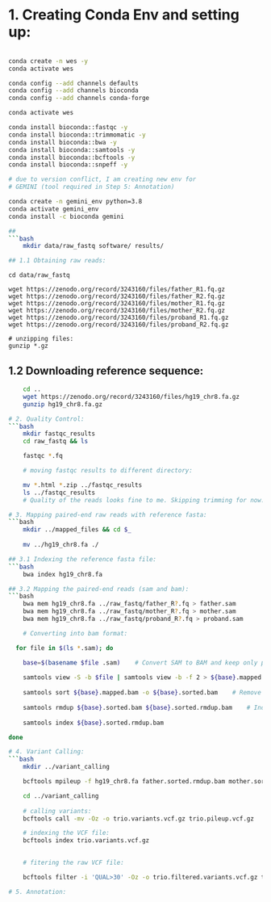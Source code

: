 # 1. Creating Conda Env and setting up:

```bash
    
conda create -n wes -y
conda activate wes

conda config --add channels defaults
conda config --add channels bioconda
conda config --add channels conda-forge

conda activate wes

conda install bioconda::fastqc -y
conda install bioconda::trimmomatic -y
conda install bioconda::bwa -y
conda install bioconda::samtools -y
conda install bioconda::bcftools -y
conda install bioconda::snpeff -y

# due to version conflict, I am creating new env for 
# GEMINI (tool required in Step 5: Annotation)

conda create -n gemini_env python=3.8
conda activate gemini_env
conda install -c bioconda gemini

## 
```bash
    mkdir data/raw_fastq software/ results/

## 1.1 Obtaining raw reads:
```
    cd data/raw_fastq

    wget https://zenodo.org/record/3243160/files/father_R1.fq.gz
    wget https://zenodo.org/record/3243160/files/father_R2.fq.gz
    wget https://zenodo.org/record/3243160/files/mother_R1.fq.gz
    wget https://zenodo.org/record/3243160/files/mother_R2.fq.gz
    wget https://zenodo.org/record/3243160/files/proband_R1.fq.gz
    wget https://zenodo.org/record/3243160/files/proband_R2.fq.gz
    
    # unzipping files:
    gunzip *.gz

## 1.2 Downloading reference sequence:
```bash
    cd ..
    wget https://zenodo.org/record/3243160/files/hg19_chr8.fa.gz
    gunzip hg19_chr8.fa.gz

# 2. Quality Control:
```bash
    mkdir fastqc_results
    cd raw_fastq && ls

    fastqc *.fq

    # moving fastqc results to different directory:

    mv *.html *.zip ../fastqc_results
    ls ../fastqc_results
    # Quality of the reads looks fine to me. Skipping trimming for now.

# 3. Mapping paired-end raw reads with reference fasta:
```bash
    mkdir ../mapped_files && cd $_
    
    mv ../hg19_chr8.fa ./

## 3.1 Indexing the reference fasta file:
```bash
    bwa index hg19_chr8.fa 

## 3.2 Mapping the paired-end reads (sam and bam):
```bash
    bwa mem hg19_chr8.fa ../raw_fastq/father_R?.fq > father.sam
    bwa mem hg19_chr8.fa ../raw_fastq/mother_R?.fq > mother.sam
    bwa mem hg19_chr8.fa ../raw_fastq/proband_R?.fq > proband.sam

    # Converting into bam format:

  for file in $(ls *.sam); do

    base=$(basename $file .sam)    # Convert SAM to BAM and keep only properly paired reads
  
    samtools view -S -b $file | samtools view -b -f 2 > ${base}.mapped.bam    # Sort the BAM file
  
    samtools sort ${base}.mapped.bam -o ${base}.sorted.bam    # Remove duplicates
  
    samtools rmdup ${base}.sorted.bam ${base}.sorted.rmdup.bam    # Index the final BAM file
  
    samtools index ${base}.sorted.rmdup.bam

done

# 4. Variant Calling:
```bash
    mkdir ../variant_calling

    bcftools mpileup -f hg19_chr8.fa father.sorted.rmdup.bam mother.sorted.rmdup.bam proband.sorted.rmdup.bam -Oz -o ../variant_calling/trio.pileup.vcf.gz

    cd ../variant_calling
    
    # calling variants:
    bcftools call -mv -Oz -o trio.variants.vcf.gz trio.pileup.vcf.gz

    # indexing the VCF file:
    bcftools index trio.variants.vcf.gz
    

    # fitering the raw VCF file:

    bcftools filter -i 'QUAL>30' -Oz -o trio.filtered.variants.vcf.gz trio.variants.vcf.gz

# 5. Annotation:




    




    